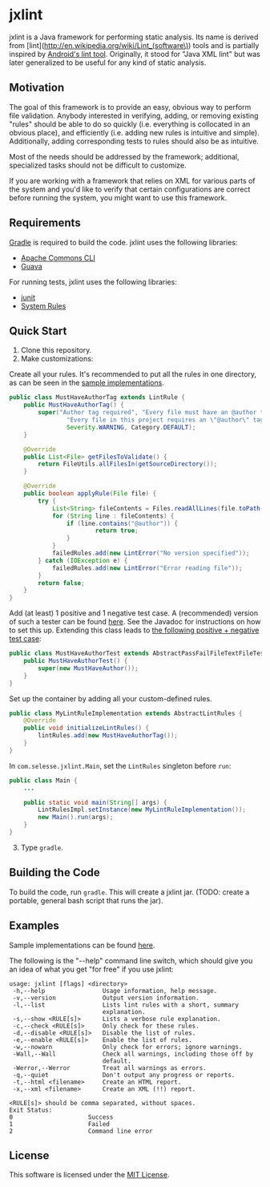 jxlint
======

jxlint is a Java framework for performing static analysis. Its name is derived
from [lint](http://en.wikipedia.org/wiki/Lint_(software\)) tools and is
partially inspired by [Android's lint tool](http://developer.android.com/tools/help/lint.html).
Originally, it stood for "Java XML lint" but was later generalized to be
useful for any kind of static analysis.

Motivation
----------

The goal of this framework is to provide an easy, obvious way to perform file
validation. Anybody interested in verifying, adding, or removing existing
"rules" should be able to do so quickly (i.e. everything is collocated in an
obvious place), and efficiently (i.e. adding new rules is intuitive and
simple). Additionally, adding corresponding tests to rules should also be as
intuitive.

Most of the needs should be addressed by the framework; additional,
specialized tasks should not be difficult to customize.

If you are working with a framework that relies on XML for various parts of
the system and you'd like to verify that certain configurations are correct
before running the system, you might want to use this framework.

Requirements
------------

[Gradle](http://gradle.org) is required to build the code. jxlint uses the
following libraries:

  * [Apache Commons CLI](http://commons.apache.org/proper/commons-cli/)
  * [Guava](https://code.google.com/p/guava-libraries/)

For running tests, jxlint uses the following libraries:

  * [junit](http://junit.org/)
  * [System Rules](http://www.stefan-birkner.de/system-rules/)

Quick Start
-----------

1. Clone this repository.
2. Make customizations:

  Create all your rules. It's recommended to put all the rules in one directory,
  as can be seen in the [sample implementations](src/test/java/com/selesse/jxlint/samplerules).

  ```java
  public class MustHaveAuthorTag extends LintRule {
      public MustHaveAuthorTag() {
          super("Author tag required", "Every file must have an @author tag.",
                  "Every file in this project requires an \"@author\" tag.",
                  Severity.WARNING, Category.DEFAULT);
      }

      @Override
      public List<File> getFilesToValidate() {
          return FileUtils.allFilesIn(getSourceDirectory());
      }

      @Override
      public boolean applyRule(File file) {
          try {
              List<String> fileContents = Files.readAllLines(file.toPath(), Charset.defaultCharset());
              for (String line : fileContents) {
                  if (line.contains("@author")) {
                          return true;
                  }
              }
              failedRules.add(new LintError("No version specified"));
          } catch (IOException e) {
              failedRules.add(new LintError("Error reading file"));
          }
          return false;
      }
  }
  ```

  Add (at least) 1 positive and 1 negative test case. A (recommended) version
  of such a tester can be found [here](src/test/java/com/selesse/jxlint/AbstractPassFailFileTest.java).
  See the Javadoc for instructions on how to set this up. Extending this class leads to
  [the following positive + negative test case](src/test/java/com/selesse/jxlint/samplerulestest/textfiles/MustHaveAuthorTest.java):

  ```java
  public class MustHaveAuthorTest extends AbstractPassFailFileTextFileTest {
      public MustHaveAuthorTest() {
          super(new MustHaveAuthor());
      }
  }
  ```

  Set up the container by adding all your custom-defined rules.

  ```java
  public class MyLintRuleImplementation extends AbstractLintRules {
      @Override
      public void initializeLintRules() {
          lintRules.add(new MustHaveAuthorTag());
      }
  }
  ```

  In `com.selesse.jxlint.Main`, set the `LintRules` singleton before `run`:

  ```java
  public class Main {
      ...

      public static void main(String[] args) {
          LintRulesImpl.setInstance(new MyLintRuleImplementation());
          new Main().run(args);
      }
  }
  ```

3. Type `gradle`.

Building the Code
-----------------

To build the code, run `gradle`. This will create a jxlint jar. (TODO: create
a portable, general bash script that runs the jar).

Examples
--------

Sample implementations can be found [here](src/test/java/com/selesse/jxlint/samplerules).

The following is the "--help" command line switch, which should give you an
idea of what you get "for free" if you use jxlint:

    usage: jxlint [flags] <directory>
     -h,--help                Usage information, help message.
     -v,--version             Output version information.
     -l,--list                Lists lint rules with a short, summary
                              explanation.
     -s,--show <RULE[s]>      Lists a verbose rule explanation.
     -c,--check <RULE[s]>     Only check for these rules.
     -d,--disable <RULE[s]>   Disable the list of rules.
     -e,--enable <RULE[s]>    Enable the list of rules.
     -w,--nowarn              Only check for errors; ignore warnings.
     -Wall,--Wall             Check all warnings, including those off by
                              default.
     -Werror,--Werror         Treat all warnings as errors.
     -q,--quiet               Don't output any progress or reports.
     -t,--html <filename>     Create an HTML report.
     -x,--xml <filename>      Create an XML (!!) report.

    <RULE[s]> should be comma separated, without spaces.
    Exit Status:
    0                     Success
    1                     Failed
    2                     Command line error

License
-------

This software is licensed under the [MIT License](http://en.wikipedia.org/wiki/MIT_License).
